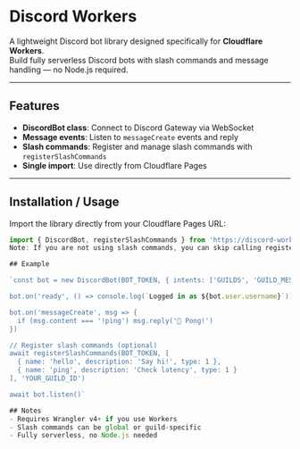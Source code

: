 # Discord Workers

A lightweight Discord bot library designed specifically for **Cloudflare Workers**.  
Build fully serverless Discord bots with slash commands and message handling — no Node.js required.

---

## Features

- **DiscordBot class**: Connect to Discord Gateway via WebSocket  
- **Message events**: Listen to `messageCreate` events and reply  
- **Slash commands**: Register and manage slash commands with `registerSlashCommands`  
- **Single import**: Use directly from Cloudflare Pages

---

## Installation / Usage

Import the library directly from your Cloudflare Pages URL:

```js
import { DiscordBot, registerSlashCommands } from 'https://discord-workers.pages.dev/discord.workers-1.0.0.js'
Note: If you are not using slash commands, you can skip calling registerSlashCommands entirely. Your bot will still work with message events and replies.

## Example

`const bot = new DiscordBot(BOT_TOKEN, { intents: ['GUILDS', 'GUILD_MESSAGES'] })

bot.on('ready', () => console.log(`Logged in as ${bot.user.username}`))

bot.on('messageCreate', msg => {
  if (msg.content === '!ping') msg.reply('🏓 Pong!')
})

// Register slash commands (optional)
await registerSlashCommands(BOT_TOKEN, [
  { name: 'hello', description: 'Say hi!', type: 1 },
  { name: 'ping', description: 'Check latency', type: 1 }
], 'YOUR_GUILD_ID')

await bot.listen()`

## Notes
- Requires Wrangler v4+ if you use Workers
- Slash commands can be global or guild-specific
- Fully serverless, no Node.js needed


